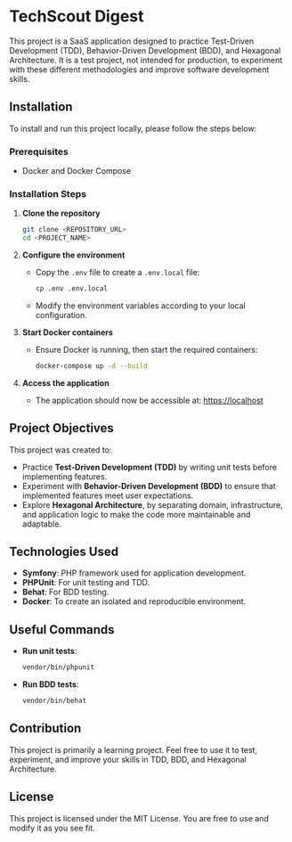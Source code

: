 # TechScout Digest

This project is a SaaS application designed to practice Test-Driven Development (TDD), Behavior-Driven Development (BDD), and Hexagonal Architecture. It is a test project, not intended for production, to experiment with these different methodologies and improve software development skills.

## Installation

To install and run this project locally, please follow the steps below:

### Prerequisites

- Docker and Docker Compose

### Installation Steps

1. **Clone the repository**
   ```bash
   git clone <REPOSITORY_URL>
   cd <PROJECT_NAME>
   ```

2. **Configure the environment**
    - Copy the `.env` file to create a `.env.local` file:
      ```bash
      cp .env .env.local
      ```
    - Modify the environment variables according to your local configuration.

3. **Start Docker containers**
    - Ensure Docker is running, then start the required containers:
      ```bash
      docker-compose up -d --build
      ```

4. **Access the application**
    - The application should now be accessible at: [https://localhost](https://localhost)

## Project Objectives

This project was created to:

- Practice **Test-Driven Development (TDD)** by writing unit tests before implementing features.
- Experiment with **Behavior-Driven Development (BDD)** to ensure that implemented features meet user expectations.
- Explore **Hexagonal Architecture**, by separating domain, infrastructure, and application logic to make the code more maintainable and adaptable.

## Technologies Used

- **Symfony**: PHP framework used for application development.
- **PHPUnit**: For unit testing and TDD.
- **Behat**: For BDD testing.
- **Docker**: To create an isolated and reproducible environment.

## Useful Commands

- **Run unit tests**:
  ```bash
  vendor/bin/phpunit
  ```

- **Run BDD tests**:
  ```bash
  vendor/bin/behat
  ```

## Contribution

This project is primarily a learning project. Feel free to use it to test, experiment, and improve your skills in TDD, BDD, and Hexagonal Architecture.

## License

This project is licensed under the MIT License. You are free to use and modify it as you see fit.

